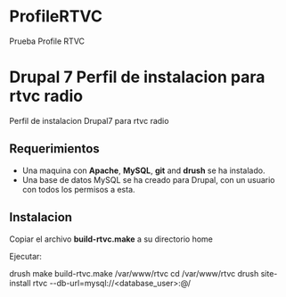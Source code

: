 ProfileRTVC
===========

Prueba Profile RTVC
# Drupal 7 Perfil de instalacion para rtvc radio #

Perfil de instalacion Drupal7 para rtvc radio

## Requerimientos ##

* Una maquina con **Apache**, **MySQL**, **git** and **drush** se ha instalado.
* Una base de datos MySQL se ha creado para Drupal, con un usuario con todos los permisos a esta.

## Instalacion ##

Copiar el archivo **build-rtvc.make** a su directorio home

Ejecutar:
 
  drush make build-rtvc.make /var/www/rtvc
  cd /var/www/rtvc
  drush site-install rtvc --db-url=mysql://<database_user>:<database-user-password>@<database host>/<database name>



